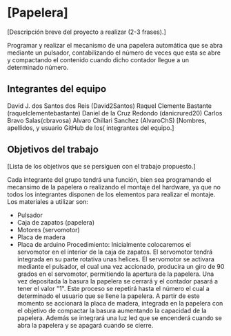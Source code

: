 # [Papelera]

[Descripción breve del proyecto a realizar (2-3 frases).]

Programar y realizar el mecanismo de una papelera automática que se abra mediante un pulsador, contabilizando el número de veces que esta se abre y compactando 
el contenido cuando dicho contador llegue a un determinado número.

## Integrantes del equipo

David J. dos Santos dos Reis (David2Santos)
Raquel Clemente Bastante (raquelclementebastante)
Daniel de la Cruz Redondo (danicrured20)
Carlos Bravo Salas(cbravosa)
Alvaro Chillari Sanchez (AlvaroChS)
[Nombres, apellidos, y usuario GitHub de los( integrantes del equipo.]

## Objetivos del trabajo

[Lista de los objetivos que se persiguen con el trabajo propuesto.]

Cada integrante del grupo tendrá una función, bien sea programando el mecansimo de la papelera o realizando el montaje del hardware, ya que no todos los integrantes disponen 
de los elementos para realizar el montaje.
Los materiales a utilizar son:
- Pulsador
- Caja de zapatos (papelera)
- Motores (servomotor)
- Placa de madera
- Placa de arduino
Procedimiento:
Inicialmente colocaremos el servomotor en el interior de la caja de zapatos. El servomotor tendrá integrada en su  parte rotativa unas helices. El servomotor se activara mediante el pulsador, el cual una vez accionado, producira un giro de 90 grados en el servomotor, permitiendo la apertura de la papelera. Una vez depositada la basura la papelera se cerrará y el contador pasará a tener el valor "1". Este proceso se repetirá hasta el número el cual a determinado el usuario que se llene la papelera. A partir de este momento se accionará la placa de madera, integrada en la papelera con el objetivo de compactar la basura aumentando la capacidad de la papelera. Además se integrará una luz led que se encenderá cuando se abra la papelera y se apagará cuando se cierre.


